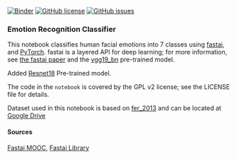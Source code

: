 [![Binder](https://mybinder.org/badge_logo.svg)](https://hub.gke2.mybinder.org/user/devnons-emotion-tion-classifier-82y5mg6l/tree)
[![GitHub license](https://img.shields.io/github/license/devnons/Emotion-Recognition-Classifier)](https://github.com/devnons/Emotion-Recognition-Classifier/blob/main/LICENSE)
[![GitHub issues](https://img.shields.io/github/issues/devnons/Emotion-Recognition-Classifier)](https://github.com/devnons/Emotion-Recognition-Classifier/issues)

### Emotion Recognition Classifier

This notebook classifies human facial emotions into 7 classes using [fastai](https://docs.fast.ai/), and [PyTorch](https://pytorch.org/). fastai is a layered API for deep learning; for more information, see [the fastai paper](https://www.mdpi.com/2078-2489/11/2/108) and the [vgg19_bn](https://www.kaggle.com/pytorch/vgg19bn) pre-trained model.

Added [Resnet18](https://pytorch.org/hub/pytorch_vision_resnet/) Pre-trained model.

The code in the `notebook` is covered by the GPL v2 license; see the LICENSE file for details.

Dataset used in this notebook is based on [fer_2013](https://www.kaggle.com/aspiring1/fer2013-images) and can be located at [Google Drive](https://drive.google.com/file/d/1yCYa3IvsvYTkjkl4bvs96pWQfcgOJpxu/view?usp=sharing) 

#### Sources
[Fastai MOOC](https://course.fast.ai/),
[Fastai Library](https://docs.fast.ai/)



